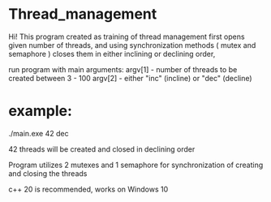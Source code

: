 # Thread_management

Hi!
This program created as training of thread management first opens given number of threads, and using synchronization methods ( mutex and semaphore ) closes them in either inclining or declining order, 

run program with main arguments:
argv[1] - number of threads to be created between 3 - 100
argv[2] - either "inc" (incline) or "dec" (decline)

# example:
./main.exe 42 dec

42 threads will be created and closed in declining order 

Program utilizes 2 mutexes and 1 semaphore for synchronization of creating and closing the threads


c++ 20 is recommended, works on Windows 10
